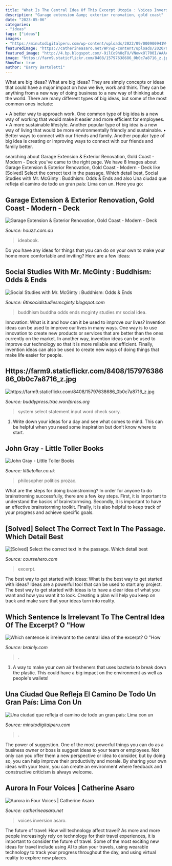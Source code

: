 ```yaml
---
title: "What Is The Central Idea Of This Excerpt Utopia : Voices Inversion Asaro"
description: "Garage extension &amp; exterior renovation, gold coast"
date: "2023-05-06"
categories:
- "ideas"
tags: ["ideas"]
images:
- "https://minutodigitalperu.com/wp-content/uploads/2022/09/000900941W-750x375.jpg"
featuredImage: "https://catherineasaro.net/WP/wp-content/uploads/2020/03/Diamond-Star-cover-1025x1536.jpg"
featured_image: "http://4.bp.blogspot.com/-9ilCo9hOqTU/VNowxOl700I/AAAAAAAABlU/RHKs8gp87mg/s1600/Buddha-Tattoo-Designs.jpg"
image: "https://farm9.staticflickr.com/8408/15797638686_0b0c7a8716_z.jpg"
ShowToc: true
author: "Barry Bartoletti"
---
```



What are big ideas?
What are big ideas? They are simply concepts or ideas that could have a major impact on how we live, work and think. They can be anything from a new way of doing business to a new way of thinking about the world.
There are many different types of big ideas, but some of the most common ones include: 

• A better way to approach work. One common type of big idea is a new way of working that would make it easier and more efficient for employees. 
• A more sustainable lifestyle. Another popular type of big idea is a new way of living that would be more environmentally friendly and sustainable. 
• Better ways to connect with our friends and family. Another popular type of big idea is creating or improving ways to connect with our friends and family better.

	

		
searching about Garage Extension &amp; Exterior Renovation, Gold Coast - Modern - Deck you've came to the right page. We have 8 Images about Garage Extension &amp; Exterior Renovation, Gold Coast - Modern - Deck like [Solved] Select the correct text in the passage. Which detail best, Social Studies with Mr. McGinty : Buddhism: Odds &amp; Ends and also Una ciudad que refleja el camino de todo un gran país: Lima con un. Here you go:
		
    
## Garage Extension &amp; Exterior Renovation, Gold Coast - Modern - Deck

<img loading=lazy src="https://st.hzcdn.com/simgs/pictures/decks/garage-extension-and-exterior-renovation-gold-coast-smith-and-sons-gold-coast-central-img~845137f0058c9ff2_4-6313-1-e462a02.jpg" onerror="this.onerror=null;this.src='https://tse4.mm.bing.net/th?id=OIP.YQ2r9slMX090h-ZxZ0QtnwHaE7&amp;pid=15.1';" alt="Garage Extension &amp; Exterior Renovation, Gold Coast - Modern - Deck">

_Source: houzz.com.au_

>ideabook. 

	

Do you have any ideas for things that you can do on your own to make your home more comfortable and inviting? Here are a few ideas: 

    
## Social Studies With Mr. McGinty : Buddhism: Odds &amp; Ends

<img loading=lazy src="http://4.bp.blogspot.com/-9ilCo9hOqTU/VNowxOl700I/AAAAAAAABlU/RHKs8gp87mg/s1600/Buddha-Tattoo-Designs.jpg" onerror="this.onerror=null;this.src='https://tse1.mm.bing.net/th?id=OIP.DSjPG5wHkFMTQOQay7RYOQHaFj&amp;pid=15.1';" alt="Social Studies with Mr. McGinty : Buddhism: Odds &amp; Ends">

_Source: 6thsocialstudiesmcginty.blogspot.com_

>buddhism buddha odds ends mcginty studies mr social idea. 

	

Innovation: What is it and how can it be used to improve our lives?
Invention ideas can be used to improve our lives in many ways. One way is to use innovation to create new products or services that are better than the ones currently on the market. In another way, invention ideas can be used to improve our technology so that it is more reliable and efficient. Finally, invention ideas can also be used to create new ways of doing things that make life easier for people.

    
## Https://farm9.staticflickr.com/8408/15797638686_0b0c7a8716_z.jpg

<img loading=lazy src="https://farm9.staticflickr.com/8408/15797638686_0b0c7a8716_z.jpg" onerror="this.onerror=null;this.src='https://tse2.mm.bing.net/th?id=OIP.ZY97JYnnPbjUT89alsiJPAHaG6&amp;pid=15.1';" alt="https://farm9.staticflickr.com/8408/15797638686_0b0c7a8716_z.jpg">

_Source: buddypress.trac.wordpress.org_

>system select statement input word check sorry. 

	

1. Write down your ideas for a day and see what comes to mind. This can be helpful when you need some inspiration but don’t know where to start.

    
## John Gray - Little Toller Books

<img loading=lazy src="https://www.littletoller.co.uk/wp-content/uploads/2016/03/John-Gray.jpeg" onerror="this.onerror=null;this.src='https://tse4.mm.bing.net/th?id=OIP.XO6muObyVoRzjT_yUyvu6wHaLH&amp;pid=15.1';" alt="John Gray - Little Toller Books">

_Source: littletoller.co.uk_

>philosopher politics prozac. 

	

What are the steps for doing brainstroming?
In order for anyone to do brainstroming successfully, there are a few key steps. First, it is important to understand the basics of brainstormsing. Secondly, it is important to have an effective brainstorming toolkit. Finally, it is also helpful to keep track of your progress and achieve specific goals.

    
## [Solved] Select The Correct Text In The Passage. Which Detail Best

<img loading=lazy src="https://www.coursehero.com/qa/attachment/15892997/" onerror="this.onerror=null;this.src='https://tse2.mm.bing.net/th?id=OIP.Y7vxGnLNxjzQM5AfyZjOsgHaBX&amp;pid=15.1';" alt="[Solved] Select the correct text in the passage. Which detail best">

_Source: coursehero.com_

>excerpt. 

	

The best way to get started with ideas: What is the best way to get started with ideas?
Ideas are a powerful tool that can be used to start any project. The best way to get started with ideas is to have a clear idea of what you want and how you want it to look. Creating a plan will help you keep on track and make sure that your ideas turn into reality.

    
## Which Sentence Is Irrelevant To The Central Idea Of The Excerpt? O &quot;How

<img loading=lazy src="https://us-static.z-dn.net/files/d2d/e742fd1bf27cfd30bd3af2cf7b62f6b4.png" onerror="this.onerror=null;this.src='https://tse1.mm.bing.net/th?id=OIP.jBJoPaX7JT1ussVq68j7jwHaDD&amp;pid=15.1';" alt="Which sentence is irrelevant to the central idea of the excerpt? O &quot;How">

_Source: brainly.com_

>. 

	

1. A way to make your own air fresheners that uses bacteria to break down the plastic. This could have a big impact on the environment as well as people's wallets! 

    
## Una Ciudad Que Refleja El Camino De Todo Un Gran País: Lima Con Un

<img loading=lazy src="https://minutodigitalperu.com/wp-content/uploads/2022/09/000900941W-750x375.jpg" onerror="this.onerror=null;this.src='https://tse3.mm.bing.net/th?id=OIP.Wy8QHjHaA7xbaPWKYGQEnwHaDt&amp;pid=15.1';" alt="Una ciudad que refleja el camino de todo un gran país: Lima con un">

_Source: minutodigitalperu.com_

>. 

	

The power of suggestion.
One of the most powerful things you can do as a business owner or boss is suggest ideas to your team or employees. Not only can you offer them a new perspective or idea to consider, but by doing so, you can help improve their productivity and morale. By sharing your own ideas with your team, you can create an environment where feedback and constructive criticism is always welcome.

    
## Aurora In Four Voices | Catherine Asaro

<img loading=lazy src="https://catherineasaro.net/WP/wp-content/uploads/2020/03/Diamond-Star-cover-1025x1536.jpg" onerror="this.onerror=null;this.src='https://tse1.mm.bing.net/th?id=OIP.uhl6zvKCxkK2352s97eTzgHaLG&amp;pid=15.1';" alt="Aurora in Four Voices | Catherine Asaro">

_Source: catherineasaro.net_

>voices inversion asaro. 

	

The future of travel: How will technology affect travel?
As more and more people increasingly rely on technology for their travel experiences, it is important to consider the future of travel. Some of the most exciting new ideas for travel include using AI to plan your travels, using wearable technology to track your progress throughout the day, and using virtual reality to explore new places.

